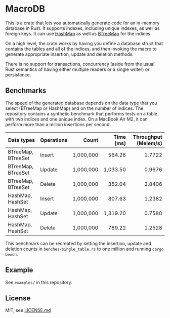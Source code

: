 # MacroDB

This is a crate that lets you automatically generate code for an in-memory database in Rust. It supports indexes, including unique indexes, as well as foreign keys. It can use [HashMap](https://doc.rust-lang.org/std/collections/hash_map/struct.HashMap.html) as well as [BTreeMap](https://doc.rust-lang.org/std/collections/struct.BTreeMap.html) for the indices.

On a high level, the crate works by having you define a database struct that contains the tables and all of the indices, and then invoking the macro to generate appropriate insertion, update and deletion methods.

There is no support for transactions, concurrency (aside from the usual Rust semantics of having either multiple readers or a single writer) or persistence.

## Benchmarks

The speed of the generated database depends on the data type that you select (BTreeMap or HashMap) and on the number of indices. The repository contains a synthetic benchmark that performs tests on a table with two indices and one unique index. On a MacBook Air M2, it can perform more than a million insertions per second.

| Data types | Operations | Count | Time (ms) | Throughput (Melem/s) |
| --- | --- | --: | --: | --: |
| BTreeMap, BTreeSet | Insert | 1,000,000 | 564.26 | 1.7722 |
| BTreeMap, BTreeSet | Update | 1,000,000 | 1,033.50 | 0.9676 |
| BTreeMap, BTreeSet | Delete | 1,000,000 | 352.04 | 2.8406 |
| HashMap, HashSet | Insert | 1,000,000 | 807.63 | 1.2382 |
| HashMap, HashSet | Update | 1,000,000 | 1,319.20 | 0.7580 |
| HashMap, HashSet | Delete | 1,000,000 | 789.22 | 1.2528 |

This benchmark can be recreated by setting the insertion, update and deletion counts in `benches/single_table.rs` to one million and running `cargo bench`.

## Example

See `examples/` in this repository.

## License

MIT, see [LICENSE.md]()
